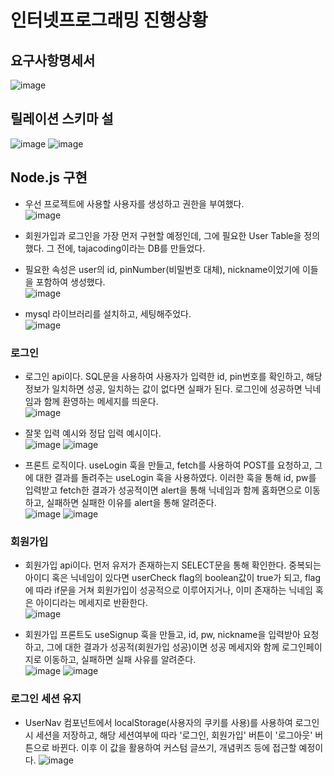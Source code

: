# 인터넷프로그래밍 진행상황
## 요구사항명세서
![image](https://github.com/ChaeDoll/TIL/assets/108540812/b90e9064-bb77-4c47-aac9-fc58c13f3f90)

## 릴레이션 스키마 설
![image](https://github.com/ChaeDoll/TIL/assets/108540812/179f07cc-d2cf-4852-a8f7-d678963d11d5)
![image](https://github.com/ChaeDoll/TIL/assets/108540812/438a684a-e413-483d-aaf3-26904bfb5b5f)

## Node.js 구현
- 우선 프로젝트에 사용할 사용자를 생성하고 권한을 부여했다.   
![image](https://github.com/ChaeDoll/TIL/assets/108540812/5525475b-8b18-4b79-88f1-da282bf944f8)

- 회원가입과 로그인을 가장 먼저 구현할 예정인데, 그에 필요한 User Table을 정의했다. 그 전에, tajacoding이라는 DB를 만들었다.
- 필요한 속성은 user의 id, pinNumber(비밀번호 대체), nickname이었기에 이들을 포함하여 생성했다.  
![image](https://github.com/ChaeDoll/TIL/assets/108540812/42bb5787-af96-49e9-af58-b9acef40e1a6)

- mysql 라이브러리를 설치하고, 세팅해주었다.  
![image](https://github.com/ChaeDoll/TIL/assets/108540812/9a523293-e2e8-4f7d-bf09-24871695c2db)

### 로그인
- 로그인 api이다. SQL문을 사용하여 사용자가 입력한 id, pin번호를 확인하고, 해당 정보가 일치하면 성공, 일치하는 값이 없다면 실패가 된다. 로그인에 성공하면 닉네임과 함께 환영하는 메세지를 띄운다.  
![image](https://github.com/ChaeDoll/TIL/assets/108540812/77f719d3-e416-4d64-b3d7-470e7568ae17)

- 잘못 입력 예시와 정답 입력 예시이다.  
![image](https://github.com/ChaeDoll/TIL/assets/108540812/8b60d6c7-7761-4550-a753-9dea2fbf9ccf)
![image](https://github.com/ChaeDoll/TIL/assets/108540812/2d622973-fa37-43a7-9f27-6330dab5bb59)

- 프론트 로직이다. useLogin 훅을 만들고, fetch를 사용하여 POST를 요청하고, 그에 대한 결과를 돌려주는 useLogin 훅을 사용하였다. 이러한 훅을 통해 id, pw를 입력받고 fetch한 결과가 성공적이면 alert을 통해 닉네임과 함께 홈화면으로 이동하고, 실패하면 실패한 이유를 alert을 통해 알려준다.  
![image](https://github.com/ChaeDoll/TIL/assets/108540812/34dca9db-2dcc-449b-8262-ea075ca609a5)
![image](https://github.com/ChaeDoll/TIL/assets/108540812/dd4b4bfe-7f05-4a9e-add0-fbab3c3c75a0)


### 회원가입
- 회원가입 api이다. 먼저 유저가 존재하는지 SELECT문을 통해 확인한다. 중복되는 아이디 혹은 닉네임이 있다면 userCheck flag의 boolean값이 true가 되고, flag에 따라 if문을 거쳐 회원가입이 성공적으로 이루어지거나, 이미 존재하는 닉네임 혹은 아이디라는 메세지로 반환한다.  
![image](https://github.com/ChaeDoll/TIL/assets/108540812/969e15c6-443a-4324-8ffa-bd5e556a2628)

- 회원가입 프론트도 useSignup 훅을 만들고, id, pw, nickname을 입력받아 요청하고, 그에 대한 결과가 성공적(회원가입 성공)이면 성공 메세지와 함께 로그인페이지로 이동하고, 실패하면 실패 사유를 알려준다.   
![image](https://github.com/ChaeDoll/TIL/assets/108540812/338bdba5-d767-4e53-bcd4-d93c86ff28de)
![image](https://github.com/ChaeDoll/TIL/assets/108540812/8790cba7-65cb-49cd-8089-8af1b38200ad)

### 로그인 세션 유지
- UserNav 컴포넌트에서 localStorage(사용자의 쿠키를 사용)를 사용하여 로그인 시 세션을 저장하고, 해당 세션여부에 따라 '로그인, 회원가입' 버튼이 '로그아웃' 버튼으로 바뀐다. 이후 이 값을 활용하여 커스텀 글쓰기, 개념퀴즈 등에 접근할 예정이다.
![image](https://github.com/ChaeDoll/TIL/assets/108540812/a27b39ac-4edf-48d0-8c2e-3716d0498c2b)
